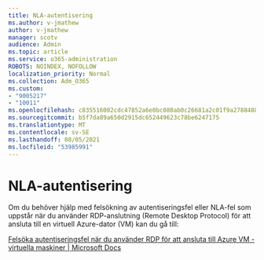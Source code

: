 ```yaml
---
title: NLA-autentisering
ms.author: v-jmathew
author: v-jmathew
manager: scotv
audience: Admin
ms.topic: article
ms.service: o365-administration
ROBOTS: NOINDEX, NOFOLLOW
localization_priority: Normal
ms.collection: Adm_O365
ms.custom:
- "9005217"
- "10011"
ms.openlocfilehash: c835516002cdc47852a6e0bc080ab0c26681a2c01f9a2788488cad092d347aca
ms.sourcegitcommit: b5f7da89a650d2915dc652449623c78be6247175
ms.translationtype: MT
ms.contentlocale: sv-SE
ms.lasthandoff: 08/05/2021
ms.locfileid: "53985991"
---
```

# <a name="nla-authentication"></a>NLA-autentisering

Om du behöver hjälp med felsökning av autentiseringsfel eller NLA-fel som uppstår när du använder RDP-anslutning (Remote Desktop Protocol) för att ansluta till en virtuell Azure-dator (VM) kan du gå till:

[Felsöka autentiseringsfel när du använder RDP för att ansluta till Azure VM - virtuella maskiner | Microsoft Docs](https://docs.microsoft.com/troubleshoot/azure/virtual-machines/cannot-connect-rdp-azure-vm)
